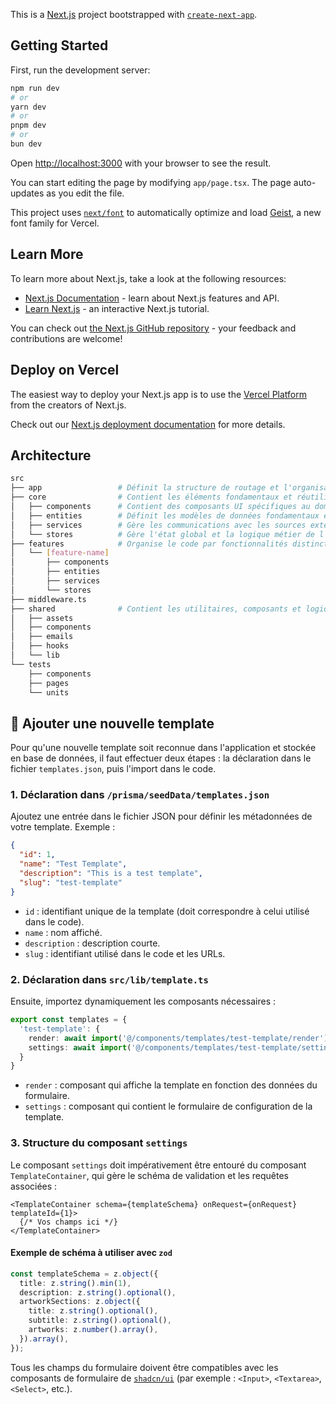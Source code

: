 This is a [Next.js](https://nextjs.org) project bootstrapped with [`create-next-app`](https://nextjs.org/docs/app/api-reference/cli/create-next-app).

## Getting Started

First, run the development server:

```bash
npm run dev
# or
yarn dev
# or
pnpm dev
# or
bun dev
```

Open [http://localhost:3000](http://localhost:3000) with your browser to see the result.

You can start editing the page by modifying `app/page.tsx`. The page auto-updates as you edit the file.

This project uses [`next/font`](https://nextjs.org/docs/app/building-your-application/optimizing/fonts) to automatically optimize and load [Geist](https://vercel.com/font), a new font family for Vercel.

## Learn More

To learn more about Next.js, take a look at the following resources:

- [Next.js Documentation](https://nextjs.org/docs) - learn about Next.js features and API.
- [Learn Next.js](https://nextjs.org/learn) - an interactive Next.js tutorial.

You can check out [the Next.js GitHub repository](https://github.com/vercel/next.js) - your feedback and contributions are welcome!

## Deploy on Vercel

The easiest way to deploy your Next.js app is to use the [Vercel Platform](https://vercel.com/new?utm_medium=default-template&filter=next.js&utm_source=create-next-app&utm_campaign=create-next-app-readme) from the creators of Next.js.

Check out our [Next.js deployment documentation](https://nextjs.org/docs/app/building-your-application/deploying) for more details.

## Architecture

```bash
src
├── app                 # Définit la structure de routage et l'organisation des pages de l'application.
├── core                # Contient les éléments fondamentaux et réutilisables de l'application qui définissent son "cœur métier".
│   ├── components      # Contient des composants UI spécifiques au domaine métier.
│   ├── entities        # Définit les modèles de données fondamentaux et leurs comportements.
│   ├── services        # Gère les communications avec les sources externes (API, bases de données, etc.).
│   └── stores          # Gère l'état global et la logique métier de l'application.
├── features            # Organise le code par fonctionnalités distinctes ou domaines métier.
│   └── [feature-name]
│       ├── components
│       ├── entities
│       ├── services
│       └── stores
├── middleware.ts
├── shared              # Contient les utilitaires, composants et logiques partagés qui ne sont pas spécifiques au domaine métier.
│   ├── assets
│   ├── components
│   ├── emails
│   ├── hooks
│   └── lib
└── tests
    ├── components
    ├── pages
    └── units
```

## 🧹 Ajouter une nouvelle template

Pour qu'une nouvelle template soit reconnue dans l'application et stockée en base de données, il faut effectuer deux étapes : la déclaration dans le fichier `templates.json`, puis l'import dans le code.

### 1. Déclaration dans `/prisma/seedData/templates.json`

Ajoutez une entrée dans le fichier JSON pour définir les métadonnées de votre template. Exemple :

```json
{
  "id": 1,
  "name": "Test Template",
  "description": "This is a test template",
  "slug": "test-template"
}
```

* `id` : identifiant unique de la template (doit correspondre à celui utilisé dans le code).
* `name` : nom affiché.
* `description` : description courte.
* `slug` : identifiant utilisé dans le code et les URLs.

### 2. Déclaration dans `src/lib/template.ts`

Ensuite, importez dynamiquement les composants nécessaires :

```ts
export const templates = {
  'test-template': {
    render: await import('@/components/templates/test-template/render'),
    settings: await import('@/components/templates/test-template/settings'),
  }
}
```

* `render` : composant qui affiche la template en fonction des données du formulaire.
* `settings` : composant qui contient le formulaire de configuration de la template.

### 3. Structure du composant `settings`

Le composant `settings` doit impérativement être entouré du composant `TemplateContainer`, qui gère le schéma de validation et les requêtes associées :

```tsx
<TemplateContainer schema={templateSchema} onRequest={onRequest} templateId={1}>
  {/* Vos champs ici */}
</TemplateContainer>
```

#### Exemple de schéma à utiliser avec `zod`

```ts
const templateSchema = z.object({
  title: z.string().min(1),
  description: z.string().optional(),
  artworkSections: z.object({
    title: z.string().optional(),
    subtitle: z.string().optional(),
    artworks: z.number().array(),
  }).array(),
});
```

Tous les champs du formulaire doivent être compatibles avec les composants de formulaire de [`shadcn/ui`](https://ui.shadcn.com/docs/components/form) (par exemple : `<Input>`, `<Textarea>`, `<Select>`, etc.).
